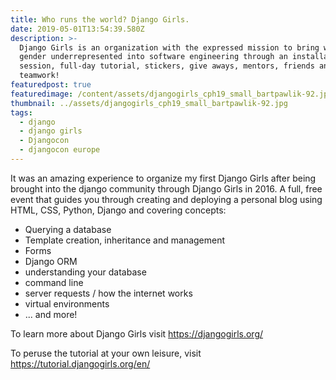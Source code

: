 ```yaml
---
title: Who runs the world? Django Girls.
date: 2019-05-01T13:54:39.580Z
description: >-
  Django Girls is an organization with the expressed mission to bring women and
  gender underrepresented into software engineering through an installation
  session, full-day tutorial, stickers, give aways, mentors, friends and
  teamwork!
featuredpost: true
featuredimage: /content/assets/djangogirls_cph19_small_bartpawlik-92.jpg
thumbnail: ../assets/djangogirls_cph19_small_bartpawlik-92.jpg
tags:
  - django
  - django girls
  - Djangocon
  - djangocon europe
---
```


It was an amazing experience to organize my first Django Girls after being brought into the django community through Django Girls in 2016. A full, free event that guides you through creating and deploying a personal blog using HTML, CSS, Python, Django and covering concepts:

- Querying a database
- Template creation, inheritance and management
- Forms
- Django ORM
- understanding your database
- command line
- server requests / how the internet works
- virtual environments
- ... and more!

To learn more about Django Girls visit <https://djangogirls.org/>

To peruse the tutorial at your own leisure, visit <https://tutorial.djangogirls.org/en/>
